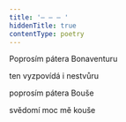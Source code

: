 ```yaml
---
title: '– – – '
hiddenTitle: true
contentType: poetry
---
```


Poprosím pátera Bonaventuru

ten vyzpovídá i nestvůru

poprosím pátera Bouše

svědomí moc mě kouše
